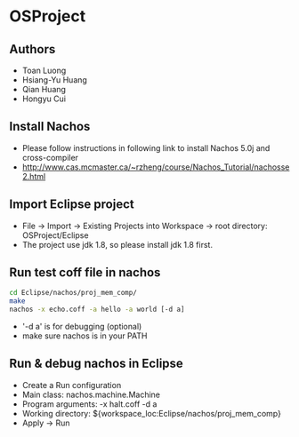 # OSProject

## Authors

* Toan Luong
* Hsiang-Yu Huang
* Qian Huang
* Hongyu Cui

## Install Nachos
* Please follow instructions in following link to install Nachos 5.0j and cross-compiler
* http://www.cas.mcmaster.ca/~rzheng/course/Nachos_Tutorial/nachosse2.html


## Import Eclipse project
* File -> Import -> Existing Projects into Workspace -> root directory: OSProject/Eclipse
* The project use jdk 1.8, so please install jdk 1.8 first.

## Run test coff file in nachos
```bash
cd Eclipse/nachos/proj_mem_comp/
make
nachos -x echo.coff -a hello -a world [-d a]
```
* '-d a' is for debugging (optional)
* make sure nachos is in your PATH

## Run & debug nachos in Eclipse
* Create a Run configuration
* Main class: nachos.machine.Machine
* Program arguments: -x halt.coff -d a
* Working directory: ${workspace_loc:Eclipse/nachos/proj_mem_comp}
* Apply -> Run
